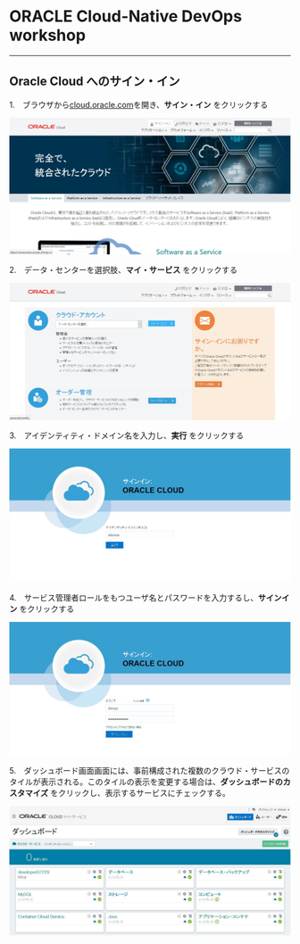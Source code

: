 # ORACLE Cloud-Native DevOps workshop
-----
## Oracle Cloud へのサイン・イン

1.　ブラウザから[cloud.oracle.com](https://cloud.oracle.com/ja_JP/home)を開き、**サイン・イン** をクリックする

![](jpimages/sign01.jpg)


2.　データ・センターを選択肢、**マイ・サービス** をクリックする

![](jpimages/sign02.jpg)


3.　アイデンティティ・ドメイン名を入力し、**実行** をクリックする

![](jpimages/sign03.jpg)


4.　サービス管理者ロールをもつユーザ名とパスワードを入力するし、**サインイン** をクリックする

![](jpimages/sign04.jpg)


5.　ダッシュボード画面画面には、事前構成された複数のクラウド・サービスのタイルが表示される。このタイルの表示を変更する場合は、**ダッシュボードのカスタマイズ** をクリックし、表示するサービスにチェックする。

![](jpimages/sign05.jpg)
